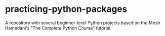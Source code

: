 # practicing-python-packages
A repository with several beginner-level Python projects based on the Mosh Hamedani's "The Complete Python Course" tutorial.

